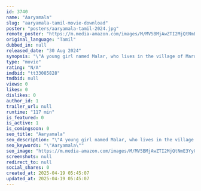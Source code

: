 ```yaml
---
id: 3740
name: "Aaryamala"
slug: "aaryamala-tamil-movie-download"
poster: "posters/aaryamala-tamil-2024.jpg"
remote_poster: "https://m.media-amazon.com/images/M/MV5BMjAwZTI2MjQtNmE3Yy00YmJlLTg0NGItMjc1MjlmZDA5MThjXkEyXkFqcGc@._V1_SX300.jpg"
original_language: "Tamil"
dubbed_in: null
released_date: "30 Aug 2024"
synopsis: "\"A young girl named Malar, who lives in the village of Marudur, has not yet attained puberty in her teenage years. She lost her mother and lives with her stepmother, Gomathi. At this point, Gomathi's daughter, Kayal, attains puber..."
type: "movie"
rating: "N/A"
imdbid: "tt33085828"
tmdbid: null
views: 0
likes: 0
dislikes: 0
author_id: 1
trailer_url: null
runtime: "117 min"
is_featured: 0
is_active: 1
is_comingsoon: 0
seo_title: "Aaryamala"
seo_description: "\"A young girl named Malar, who lives in the village of Marudur, has not yet attained puberty in her teenage years. She lost her mother and lives with her stepmother, Gomathi. At this point, Gomathi's daughter, Kayal, attains puber..."
seo_keywords: "\"Aaryamala\""
seo_image: "https://m.media-amazon.com/images/M/MV5BMjAwZTI2MjQtNmE3Yy00YmJlLTg0NGItMjc1MjlmZDA5MThjXkEyXkFqcGc@._V1_SX300.jpg"
screenshots: null
redirect_to: null
social_shares: 0
created_at: 2025-04-19 05:45:07
updated_at: 2025-04-19 05:45:07
---
```


